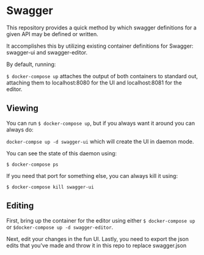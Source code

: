 # Swagger

This repository provides a quick method by which swagger definitions for a given API may be defined or written. 

It accomplishes this by utilizing existing container definitions for Swagger: swagger-ui and swagger-editor. 

By default, running:

`$ docker-compose up` attaches the output of both containers to standard out, attaching them to localhost:8080 for the UI and localhost:8081 for the editor.

## Viewing

You can run `$ docker-compose up`, but if you always want it around you can always do:

`docker-compse up -d swagger-ui` which will create the UI in daemon mode.

You can see the state of this daemon using:

`$ docker-compose ps` 

If you need that port for something else, you can always kill it using:

`$ docker-compose kill swagger-ui`


## Editing

First, bring up the container for the editor using either `$ docker-compose up` or `$docker-compose up -d swagger-editor`.

Next, edit your changes in the fun UI. Lastly, you need to export the json edits that you've made and throw it in this repo to replace swagger.json
